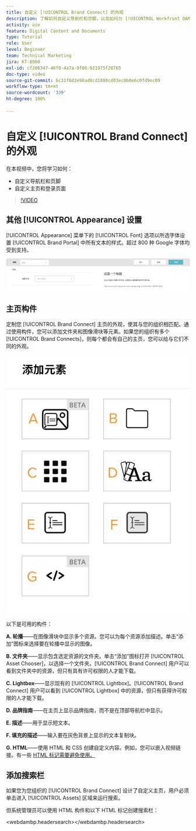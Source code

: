 ```yaml
---
title: 自定义 [!UICONTROL Brand Connect] 的外观
description: 了解如何自定义导航栏和页脚，以及如何为 [!UICONTROL Workfront DAM] 自定义 [!UICONTROL Brand Connect] 中的主页和登录页。
activity: use
feature: Digital Content and Documents
type: Tutorial
role: User
level: Beginner
team: Technical Marketing
jira: KT-8980
exl-id: cf286347-46f0-4a7a-9f06-921975f28765
doc-type: video
source-git-commit: 6c31f8d2e98ad8cd1880cd03ec0b0e6c0fd9ec09
workflow-type: tm+mt
source-wordcount: '339'
ht-degree: 100%

---
```


# 自定义 [!UICONTROL Brand Connect] 的外观

在本视频中，您将学习如何：

* 自定义导航栏和页脚
* 自定义主页和登录页面

>[!VIDEO](https://video.tv.adobe.com/v/335242/?quality=12&learn=on)

## 其他 [!UICONTROL Appearance] 设置

[!UICONTROL Appearance] 菜单下的 [!UICONTROL Font] 选项以所选字体设置 [!UICONTROL Brand Portal] 中所有文本的样式。超过 800 种 Google 字体均受到支持。

![[!UICONTROL Appearance] 菜单样式下的 [!UICONTROL Font] 选项，位于 [!UICONTROL Brand Portal]](assets/02-brand-connect-appearance-font.png)

## 主页构件

定制您 [!UICONTROL Brand Connect] 主页的外观，使其与您的组织相匹配。通过使用构件，您可以添加文件夹和图像滑块等元素。如果您的组织有多个 [!UICONTROL Brand Connects]，则每个都会有自己的主页，您可以给与它们不同的外观。

![[!UICONTROL Brand Connect] 主页可用构件的屏幕快照](assets/03-brand-connect-home-page-widgets.png)

以下是可用的构件：

**A. 轮播**——在图像滑块中显示多个资源。您可以为每个资源添加描述。单击“添加”图标来选择要在轮播中显示的图像。

**B. 文件夹**——显示包含选定资源的文件夹。单击“添加”图标打开 [!UICONTROL Asset Chooser]，以选择一个文件夹。[!UICONTROL Brand Connect] 用户可以看到文件夹中的资源，但只有具有许可权限的人才能下载。

**C. Lightbox**——显示现有的 [!UICONTROL Lightbox]。[!UICONTROL Brand Connect] 用户可以看到 [!UICONTROL Lightbox] 中的资源，但只有获得许可权限的人才能下载。

**D. 品牌指南**——在主页上显示品牌指南，而不是在顶部导航栏中显示。

**E. 描述**——用于显示短文本。

**F. 填充的描述**——输入要在灰色背景上显示的文本复制块。

**G. HTML**——使用 HTML 和 CSS 创建自定义内容。例如，您可以嵌入视频链接。有一些 [HTML 标记需要避免使用。](https://www.damsuccess.com/hc/en-us/articles/206170043-Brand-Connect-Admin-Guide#html)

## 添加搜索栏

如果您为您组织的 [!UICONTROL Brand Connect] 设计了自定义主页，用户必须单击进入 [!UICONTROL Assets] 区域来运行搜索。

但系统管理员可以使用 HTML 构件和以下 HTML 标记创建搜索栏：

&lt;webdambp.headersearch>&lt;/webdambp.headersearch>
